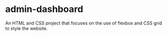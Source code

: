 # admin-dashboard
An HTML and CSS project that focuses on the use of flexbox and CSS grid to style the website.
